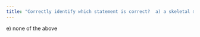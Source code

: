 ```yaml
---
title: "Correctly identify which statement is correct?  a) a skeletal muscle fiber consists of numerous skeletal muscle cells joined together by intercalated discs b) Conheim Fields are the appearance of myofibrils cut in transverse section in both skeletal muscle and smooth muscle c) skeletal muscle cells have a fusiform appearance with multinuclei centrally placed d) smooth muslce has a single nuclei that are peripherally shaped e) none of the above"
---
```

e) none of the above

